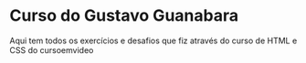 # Curso do Gustavo Guanabara
 Aqui tem todos os exercícios e desafios que fiz através do curso de HTML e CSS do cursoemvideo
